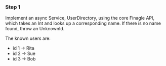 ### Step 1

Implement an async Service, UserDirectory, using the core Finagle API, which takes an Int and looks up a corresponding name.
If there is no name found, throw an UnknownId.

The known users are:
   - id 1 -> Rita
   - id 2 -> Sue
   - id 3 -> Bob
